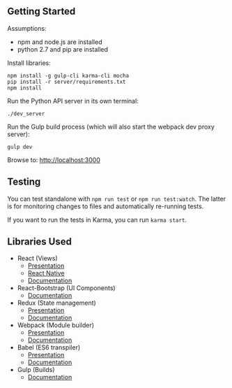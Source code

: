 ## Getting Started

Assumptions:

* npm and node.js are installed
* python 2.7 and pip are installed

Install libraries:

    npm install -g gulp-cli karma-cli mocha
    pip install -r server/requirements.txt
    npm install

Run the Python API server in its own terminal:

    ./dev_server

Run the Gulp build process (which will also start the webpack dev proxy server):

    gulp dev

Browse to: [http://localhost:3000](http://localhost:3000)

## Testing

You can test standalone with `npm run test` or `npm run test:watch`. The latter is for monitoring changes to files and automatically re-running tests.

If you want to run the tests in Karma, you can run `karma start`.

## Libraries Used

* React (Views)
  * [Presentation](https://www.youtube.com/watch?v=XxVg_s8xAms)
  * [React Native](https://www.youtube.com/watch?v=KVZ-P-ZI6W4)
  * [Documentation](https://facebook.github.io/react/docs/getting-started.html)
* React-Bootstrap (UI Components)
  * [Documentation](https://react-bootstrap.github.io/components.html)
* Redux (State management)
  * [Presentation](https://www.youtube.com/watch?v=xsSnOQynTHs)
  * [Documentation](http://redux.js.org/)
* Webpack (Module builder)
  * [Presentation](https://www.youtube.com/watch?v=TaWKUpahFZM)
  * [Documentation](https://webpack.github.io/docs/)
* Babel (ES6 transpiler)
  * [Presentation](https://www.youtube.com/watch?v=CozSF5abcTA)
  * [Documentation](https://babeljs.io/)
* Gulp (Builds)
  * [Documentation](https://github.com/gulpjs/gulp/tree/master/docs)
